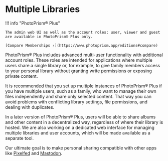 # Multiple Libraries

!!! info "PhotoPrism® Plus"

    The admin web UI as well as the account roles: user, viewer and guest are available in PhotoPrism® Plus only.
    
    [Compare Memberships ›](https://www.photoprism.app/editions#compare)

PhotoPrism® Plus includes advanced multi-user functionality with additional account roles. These roles are intended for applications where multiple users share a single library or, for example, to give family members access to your personal library without granting write permissions or exposing private content.

It is recommended that you set up multiple instances of PhotoPrism® Plus if you have multiple users, such as a family, who want to manage their own files independently and share only selected content. That way you can avoid problems with conflicting library settings, file permissions, and dealing with duplicates.

In a later version of PhotoPrism® Plus, users will be able to share albums and other content in a decentralized way, regardless of where their library is hosted. We are also working on a dedicated web interface for managing multiple libraries and user accounts, which will be made available as a separate tool.

Our ultimate goal is to make personal sharing compatible with other apps like [Pixelfed](https://pixelfed.org/) and [Mastodon](https://joinmastodon.org/).
